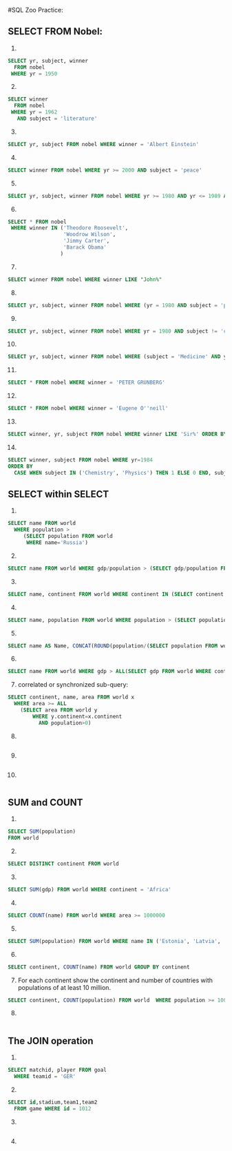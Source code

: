 #SQL Zoo Practice:

## SELECT FROM Nobel:

1.
```sql
SELECT yr, subject, winner
  FROM nobel
 WHERE yr = 1950
```

2.
```sql
SELECT winner
  FROM nobel
 WHERE yr = 1962
   AND subject = 'literature'
```

3.
```sql
SELECT yr, subject FROM nobel WHERE winner = 'Albert Einstein'
```

4.
```sql
SELECT winner FROM nobel WHERE yr >= 2000 AND subject = 'peace'
```

5.
```sql
SELECT yr, subject, winner FROM nobel WHERE yr >= 1980 AND yr <= 1989 AND subject = 'literature'
```

6.
```sql
SELECT * FROM nobel
 WHERE winner IN ('Theodore Roosevelt',
                  'Woodrow Wilson',
                  'Jimmy Carter',
                  'Barack Obama'
                 )
```

7.
```sql
SELECT winner FROM nobel WHERE winner LIKE "John%"
```

8.
```sql
SELECT yr, subject, winner FROM nobel WHERE (yr = 1980 AND subject = 'physics') OR (yr = 1984 AND subject = 'chemistry') 
```

9.
```sql
SELECT yr, subject, winner FROM nobel WHERE yr = 1980 AND subject != 'chemistry' AND subject != 'medicine'
```

10.
```sql
SELECT yr, subject, winner FROM nobel WHERE (subject = 'Medicine' AND yr < 1910) OR (subject = 'Literature' AND yr >= 2004)
```

11.
```sql
SELECT * FROM nobel WHERE winner = 'PETER GRÜNBERG'
```

12.
```sql
SELECT * FROM nobel WHERE winner = 'Eugene O''neill'
```

13.
```sql
SELECT winner, yr, subject FROM nobel WHERE winner LIKE 'Sir%' ORDER BY yr DESC, winner ASC
```

14.
```sql
SELECT winner, subject FROM nobel WHERE yr=1984
ORDER BY
  CASE WHEN subject IN ('Chemistry', 'Physics') THEN 1 ELSE 0 END, subject, winner
```
## SELECT within SELECT

1.
```sql
SELECT name FROM world
  WHERE population >
     (SELECT population FROM world
      WHERE name='Russia')
```

2.
```sql
SELECT name FROM world WHERE gdp/population > (SELECT gdp/population FROM world WHERE name = 'United Kingdom') AND continent = 'europe'
```

3.
```sql
SELECT name, continent FROM world WHERE continent IN (SELECT continent FROM world WHERE name IN ('Argentina', 'Australia')) ORDER BY name
```

4.
```sql
SELECT name, population FROM world WHERE population > (SELECT population FROM world WHERE name = 'United Kingdom') AND population < (SELECT population FROM world WHERE name = 'Germany')
```

5.
```sql
SELECT name AS Name, CONCAT(ROUND(population/(SELECT population FROM world WHERE name = 'Germany')*100,0), '%') AS Percentage FROM world WHERE continent = 'Europe' AND name != 'Germany'
```

6.
```sql
SELECT name FROM world WHERE gdp > ALL(SELECT gdp FROM world WHERE continent = 'europe' AND gdp > 0)
```

7. correlated or synchronized sub-query:
```sql
SELECT continent, name, area FROM world x
  WHERE area >= ALL
    (SELECT area FROM world y
        WHERE y.continent=x.continent
          AND population>0)
```

8.
```sql

```

9.
```sql

```

10.
```sql

```

## SUM and COUNT

1.
```sql
SELECT SUM(population)
FROM world
```
2.
```sql
SELECT DISTINCT continent FROM world
```
3.
```sql
SELECT SUM(gdp) FROM world WHERE continent = 'Africa'
```
4.
```sql
SELECT COUNT(name) FROM world WHERE area >= 1000000
```
5.
```sql
SELECT SUM(population) FROM world WHERE name IN ('Estonia', 'Latvia', 'Lithuania')
```
6.
```sql
SELECT continent, COUNT(name) FROM world GROUP BY continent
```
7. For each continent show the continent and number of countries with populations of at least 10 million.
```sql
SELECT continent, COUNT(population) FROM world  WHERE population >= 10000000 GROUP BY continent
```
8.
```sql

```
## The JOIN operation 

1.
```sql
SELECT matchid, player FROM goal 
  WHERE teamid = 'GER'
```
2.
```sql
SELECT id,stadium,team1,team2
  FROM game WHERE id = 1012
```
3.
```sql

```
4.
```sql

```
